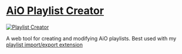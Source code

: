 # [AiO Playlist Creator](https://catein.github.io/aio-playlist-creator/)

[![Playlist Creator](https://img.shields.io/badge/Playlist%20Creator-GitHub%20Pages-blue?style=for-the-badge)](https://catein.github.io/aio-playlist-creator/)

A web tool for creating and modifying AiO playlists. Best used with my [playlist import/export extension](https://github.com/CATEIN/aio-playlist-import-exporter)


